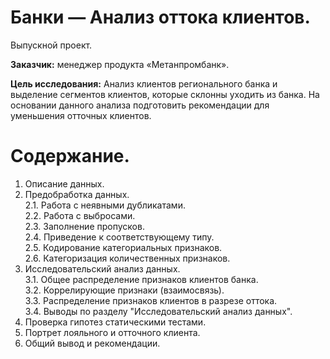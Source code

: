 # Банки — Анализ оттока клиентов.
Выпускной проект.

**Заказчик:** менеджер продукта «Метанпромбанк».  

**Цель исследования:** Анализ клиентов регионального банка и выделение сегментов клиентов, которые склонны уходить из банка. На основании данного анализа подготовить рекомендации для уменьшения отточных клиентов.


# Содержание.  
1. Описание данных.  
2. Предобработка данных.  
    2.1. Работа с неявными дубликатами.  
    2.2. Работа с выбросами.  
    2.3. Заполнение пропусков.  
    2.4. Приведение к соответствующему типу.  
    2.5. Кодирование категориальных признаков.  
    2.6. Категоризация количественных признаков.  
3. Исследовательский анализ данных.  
    3.1. Общее распределение признаков клиентов банка.  
    3.2. Коррелирующие признаки (взаимосвязь).  
    3.3. Распределение признаков клиентов в разрезе оттока.  
    3.4. Выводы по разделу "Исследовательский анализ данных".  
4. Проверка гипотез статическими тестами.  
5. Портрет лояльного и отточного клиента.  
5. Общий вывод и рекомендации.  
